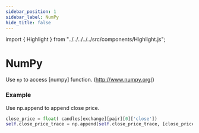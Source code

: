 ```yaml
---
sidebar_position: 1
sidebar_label: NumPy
hide_title: false
---
```


import { Highlight } from "../../../../../src/components/Highlight.js";

# NumPy

Use `np` to access [numpy] function. (http://www.numpy.org/)

### Example

Use np.append to append close price.

```python
close_price = float( candles[exchange][pair][0]['close'])
self.close_price_trace = np.append(self.close_price_trace, [close_price])
```
